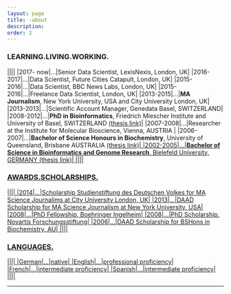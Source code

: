 ```yaml
---
layout: page
title: -about
description: 
order: 2
---
```


### LEARNING.LIVING.WORKING.

||||
|2017- now|...|Senior Data Scientist, LexisNexis, London, UK|
|2016-2017|...|Data Scientist, Future Cities Catapult, London, UK|
|2015-2016|...|Data Scientist, BBC News Labs, London, UK|
|2015-2016|...|Freelance Data Scientist, London, UK|
|2013-2015|...|**MA Journalism**, New York University, USA and City University London, UK|
|2013-2013|...|Scientific Account Manager, Genedata Basel, SWITZERLAND|
|2008-2012|...|**PhD in Bioinformatics**, Friedrich Miescher Institute and University of Basel, SWITZERLAND <a href="{{ site.baseurl }}/assets/PhD_Thesis_SylviaTIPPMANN.pdf">(thesis link)</a>|
|2007-2008|...|Researcher at the Institute for Molecular Bioscience, Vienna, AUSTRIA |
|2006-2007|...|**Bachelor of Science Honours in Biochemistry**, University of Queensland, Brisbane AUSTRALIA <a href="{{ site.baseurl }}/assets/THESIS_BScHons_Prediction-of-HACA-box-rna.pdf">(thesis link)|
|2002-2005|...|**Bachelor of Science in Bioinformatics and Genome Research**, Bielefeld University, GERMANY <a href="{{ site.baseurl }}/assets/THESIS_BSc_In-Silico-Dicer.pdf">(thesis link)|
||||


### AWARDS.SCHOLARSHIPS.

||||
|2014|...|Scholarship Studienstiftung des Deutschen Volkes for MA Science Journalims at City University London, UK|
|2013|...|DAAD Scholarship for MA Science Journalism at New York University, USA|
|2008|...|PhD Fellowship, Boehringer Ingelheim|
|2008|...|PhD Scholarship, Novartis Forschungsstiftung|
|2006|...|DAAD Scholarship for BSHons in Biochemistry, AU|
||||


### LANGUAGES.

||||
|German|...|native|
|English|...|professional proficiency|
|French|...|intermediate proficiency|
|Spanish|...|intermediate proficiency|
||||

---







